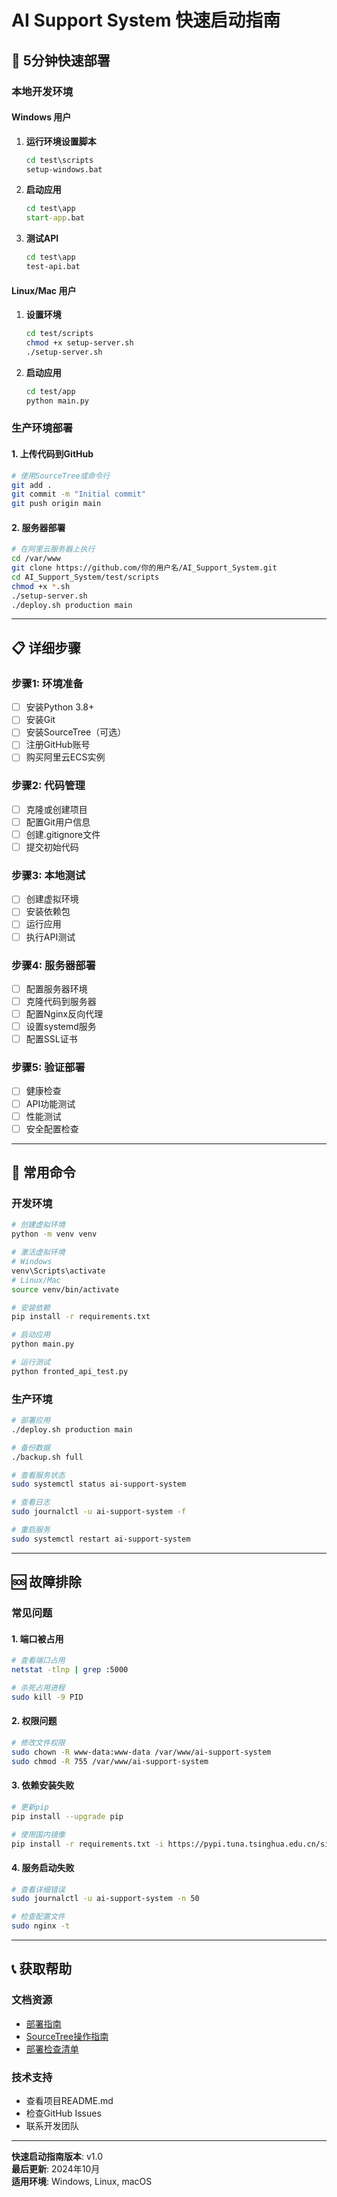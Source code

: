 # AI Support System 快速启动指南

## 🚀 5分钟快速部署

### 本地开发环境

#### Windows 用户
1. **运行环境设置脚本**
   ```cmd
   cd test\scripts
   setup-windows.bat
   ```

2. **启动应用**
   ```cmd
   cd test\app
   start-app.bat
   ```

3. **测试API**
   ```cmd
   cd test\app
   test-api.bat
   ```

#### Linux/Mac 用户
1. **设置环境**
   ```bash
   cd test/scripts
   chmod +x setup-server.sh
   ./setup-server.sh
   ```

2. **启动应用**
   ```bash
   cd test/app
   python main.py
   ```

### 生产环境部署

#### 1. 上传代码到GitHub
```bash
# 使用SourceTree或命令行
git add .
git commit -m "Initial commit"
git push origin main
```

#### 2. 服务器部署
```bash
# 在阿里云服务器上执行
cd /var/www
git clone https://github.com/你的用户名/AI_Support_System.git
cd AI_Support_System/test/scripts
chmod +x *.sh
./setup-server.sh
./deploy.sh production main
```

---

## 📋 详细步骤

### 步骤1: 环境准备
- [ ] 安装Python 3.8+
- [ ] 安装Git
- [ ] 安装SourceTree（可选）
- [ ] 注册GitHub账号
- [ ] 购买阿里云ECS实例

### 步骤2: 代码管理
- [ ] 克隆或创建项目
- [ ] 配置Git用户信息
- [ ] 创建.gitignore文件
- [ ] 提交初始代码

### 步骤3: 本地测试
- [ ] 创建虚拟环境
- [ ] 安装依赖包
- [ ] 运行应用
- [ ] 执行API测试

### 步骤4: 服务器部署
- [ ] 配置服务器环境
- [ ] 克隆代码到服务器
- [ ] 配置Nginx反向代理
- [ ] 设置systemd服务
- [ ] 配置SSL证书

### 步骤5: 验证部署
- [ ] 健康检查
- [ ] API功能测试
- [ ] 性能测试
- [ ] 安全配置检查

---

## 🔧 常用命令

### 开发环境
```bash
# 创建虚拟环境
python -m venv venv

# 激活虚拟环境
# Windows
venv\Scripts\activate
# Linux/Mac
source venv/bin/activate

# 安装依赖
pip install -r requirements.txt

# 启动应用
python main.py

# 运行测试
python fronted_api_test.py
```

### 生产环境
```bash
# 部署应用
./deploy.sh production main

# 备份数据
./backup.sh full

# 查看服务状态
sudo systemctl status ai-support-system

# 查看日志
sudo journalctl -u ai-support-system -f

# 重启服务
sudo systemctl restart ai-support-system
```

---

## 🆘 故障排除

### 常见问题

#### 1. 端口被占用
```bash
# 查看端口占用
netstat -tlnp | grep :5000

# 杀死占用进程
sudo kill -9 PID
```

#### 2. 权限问题
```bash
# 修改文件权限
sudo chown -R www-data:www-data /var/www/ai-support-system
sudo chmod -R 755 /var/www/ai-support-system
```

#### 3. 依赖安装失败
```bash
# 更新pip
pip install --upgrade pip

# 使用国内镜像
pip install -r requirements.txt -i https://pypi.tuna.tsinghua.edu.cn/simple/
```

#### 4. 服务启动失败
```bash
# 查看详细错误
sudo journalctl -u ai-support-system -n 50

# 检查配置文件
sudo nginx -t
```

---

## 📞 获取帮助

### 文档资源
- [部署指南](deployment-guide.md)
- [SourceTree操作指南](sourcetree-guide.md)
- [部署检查清单](deployment-checklist.md)

### 技术支持
- 查看项目README.md
- 检查GitHub Issues
- 联系开发团队

---

**快速启动指南版本**: v1.0  
**最后更新**: 2024年10月  
**适用环境**: Windows, Linux, macOS
